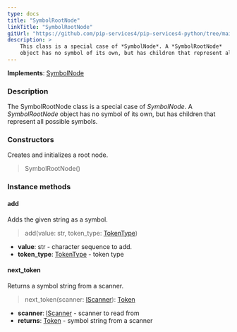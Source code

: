 ```yaml
---
type: docs
title: "SymbolRootNode"
linkTitle: "SymbolRootNode"
gitUrl: "https://github.com/pip-services4/pip-services4-python/tree/main/pip-services4-expressions-python"
description: > 
    This class is a special case of *SymbolNode*. A *SymbolRootNode*
    object has no symbol of its own, but has children that represent all possible symbols.
---
```


**Implements**: [SymbolNode](../symbol_node)

### Description
The SymbolRootNode class is a special case of *SymbolNode*. A *SymbolRootNode* object has no symbol of its own, but has children that represent all possible symbols.

### Constructors
Creates and initializes a root node.

> SymbolRootNode()


### Instance methods


#### add
Adds the given string as a symbol.

> add(value: str, token_type: [TokenType](../../token_type))

- **value**: str - character sequence to add.
- **token_type**: [TokenType](../../token_type) - token type

#### next_token
Returns a symbol string from a scanner.

> next_token(scanner: [IScanner](../../../io/iscanner)): [Token](../../token)

- **scanner**: [IScanner](../../../io/iscanner) - scanner to read from
- **returns**: [Token](../../token) - symbol string from a scanner
